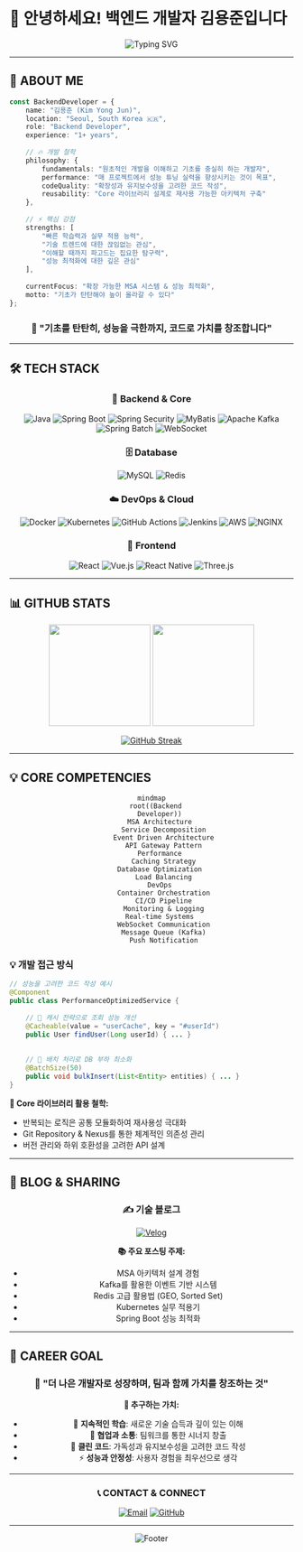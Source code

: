 # 👋 안녕하세요! 백엔드 개발자 **김용준**입니다

<div align="center">

![Typing SVG](https://readme-typing-svg.herokuapp.com?font=Fira+Code&size=30&pause=1000&color=2E8B57&background=FFFFFF00&center=true&vCenter=true&width=600&lines=%F0%9F%9A%80+Backend+Developer;%F0%9F%8C%8A+MSA+Architecture+Expert;%F0%9F%94%A7+Spring+%26+Kafka+Specialist;%E2%98%81%EF%B8%8F+Cloud+%26+DevOps+Enthusiast)



</div>

---

## 🎯 **ABOUT ME**

```typescript
const BackendDeveloper = {
    name: "김용준 (Kim Yong Jun)",
    location: "Seoul, South Korea 🇰🇷",
    role: "Backend Developer",
    experience: "1+ years",
    
    // 🔥 개발 철학
    philosophy: {
        fundamentals: "원초적인 개발을 이해하고 기초를 충실히 하는 개발자",
        performance: "매 프로젝트에서 성능 튜닝 실력을 향상시키는 것이 목표",
        codeQuality: "확장성과 유지보수성을 고려한 코드 작성",
        reusability: "Core 라이브러리 설계로 재사용 가능한 아키텍처 구축"
    },
    
    // ⚡ 핵심 강점
    strengths: [
        "빠른 학습력과 실무 적용 능력",
        "기술 트렌드에 대한 끊임없는 관심",
        "이해할 때까지 파고드는 집요한 탐구력",
        "성능 최적화에 대한 깊은 관심"
    ],
    
    currentFocus: "확장 가능한 MSA 시스템 & 성능 최적화",
    motto: "기초가 탄탄해야 높이 올라갈 수 있다"
};
```

<div align="center">

### 🌟 **"기초를 탄탄히, 성능을 극한까지, 코드로 가치를 창조합니다"**

</div>

---

## 🛠 **TECH STACK**

<div align="center">

### 🚀 **Backend & Core**
![Java](https://img.shields.io/badge/Java-ED8B00?style=for-the-badge&logo=openjdk&logoColor=white)
![Spring Boot](https://img.shields.io/badge/Spring_Boot-6DB33F?style=for-the-badge&logo=spring&logoColor=white)
![Spring Security](https://img.shields.io/badge/Spring_Security-6DB33F?style=for-the-badge&logo=springsecurity&logoColor=white)
![MyBatis](https://img.shields.io/badge/MyBatis-DC382D?style=for-the-badge&logo=mybatis&logoColor=white)
![Apache Kafka](https://img.shields.io/badge/Apache_Kafka-231F20?style=for-the-badge&logo=apachekafka&logoColor=white)
![Spring Batch](https://img.shields.io/badge/Spring_Batch-6DB33F?style=for-the-badge&logo=spring&logoColor=white)
![WebSocket](https://img.shields.io/badge/WebSocket-010101?style=for-the-badge&logo=websocket&logoColor=white)

### 🗄 **Database**
![MySQL](https://img.shields.io/badge/MySQL-4479A1?style=for-the-badge&logo=mysql&logoColor=white)
![Redis](https://img.shields.io/badge/Redis-DC382D?style=for-the-badge&logo=redis&logoColor=white)

### ☁️ **DevOps & Cloud**
![Docker](https://img.shields.io/badge/Docker-2496ED?style=for-the-badge&logo=docker&logoColor=white)
![Kubernetes](https://img.shields.io/badge/Kubernetes-326CE5?style=for-the-badge&logo=kubernetes&logoColor=white)
![GitHub Actions](https://img.shields.io/badge/GitHub_Actions-2088FF?style=for-the-badge&logo=githubactions&logoColor=white)
![Jenkins](https://img.shields.io/badge/Jenkins-D24939?style=for-the-badge&logo=jenkins&logoColor=white)
![AWS](https://img.shields.io/badge/AWS-FF9900?style=for-the-badge&logo=amazonaws&logoColor=white)
![NGINX](https://img.shields.io/badge/NGINX-009639?style=for-the-badge&logo=nginx&logoColor=white)

### 🎨 **Frontend**
![React](https://img.shields.io/badge/React-20232A?style=for-the-badge&logo=react&logoColor=61DAFB)
![Vue.js](https://img.shields.io/badge/Vue.js-35495E?style=for-the-badge&logo=vuedotjs&logoColor=4FC08D)
![React Native](https://img.shields.io/badge/React_Native-20232A?style=for-the-badge&logo=react&logoColor=61DAFB)
![Three.js](https://img.shields.io/badge/Three.js-000000?style=for-the-badge&logo=three.js&logoColor=white)

</div>

---

## 📊 **GITHUB STATS**

<div align="center">

<img height="180em" src="https://github-readme-stats.vercel.app/api?username=agida0413&show_icons=true&theme=tokyonight&include_all_commits=true&count_private=true&hide_border=true"/>
<img height="180em" src="https://github-readme-stats.vercel.app/api/top-langs/?username=agida0413&layout=compact&langs_count=8&theme=tokyonight&hide_border=true"/>

</div>

<div align="center">

[![GitHub Streak](https://streak-stats.demolab.com?user=agida0413&theme=tokyonight&hide_border=true&date_format=M%20j%5B%2C%20Y%5D)](https://git.io/streak-stats)

</div>

---


## 💡 **CORE COMPETENCIES**

<div align="center">

```mermaid
mindmap
  root((Backend
    Developer))
    MSA Architecture
      Service Decomposition
      Event Driven Architecture
      API Gateway Pattern
    Performance
      Caching Strategy
      Database Optimization  
      Load Balancing
    DevOps
      Container Orchestration
      CI/CD Pipeline
      Monitoring & Logging
    Real-time Systems
      WebSocket Communication
      Message Queue (Kafka)
      Push Notification
```

</div>


### 💡 **개발 접근 방식**

```java
// 성능을 고려한 코드 작성 예시
@Component
public class PerformanceOptimizedService {
    
    // 🚀 캐시 전략으로 조회 성능 개선
    @Cacheable(value = "userCache", key = "#userId")
    public User findUser(Long userId) { ... }
  
    
    // 🎯 배치 처리로 DB 부하 최소화
    @BatchSize(50)
    public void bulkInsert(List<Entity> entities) { ... }
}
```

**🔧 Core 라이브러리 활용 철학:**
- 반복되는 로직은 공통 모듈화하여 재사용성 극대화
- Git Repository & Nexus를 통한 체계적인 의존성 관리
- 버전 관리와 하위 호환성을 고려한 API 설계



---

## 📝 **BLOG & SHARING**

<div align="center">

### ✍️ **기술 블로그**

[![Velog](https://img.shields.io/badge/Velog-20C997?style=for-the-badge&logo=vimeo&logoColor=white)](https://velog.io/@agida0413/posts)

**📚 주요 포스팅 주제:**
- MSA 아키텍처 설계 경험
- Kafka를 활용한 이벤트 기반 시스템
- Redis 고급 활용법 (GEO, Sorted Set)
- Kubernetes 실무 적용기
- Spring Boot 성능 최적화

</div>

---

## 🎯 **CAREER GOAL**

<div align="center">

### 🚀 **"더 나은 개발자로 성장하며, 팀과 함께 가치를 창조하는 것"**

**💼 추구하는 가치:**
- 🌱 **지속적인 학습**: 새로운 기술 습득과 깊이 있는 이해
- 🤝 **협업과 소통**: 팀워크를 통한 시너지 창출
- 🎨 **클린 코드**: 가독성과 유지보수성을 고려한 코드 작성
- ⚡ **성능과 안정성**: 사용자 경험을 최우선으로 생각

</div>

---

<div align="center">

### 📞 **CONTACT & CONNECT**

[![Email](https://img.shields.io/badge/Email-EA4335?style=for-the-badge&logo=gmail&logoColor=white)](mailto:yongjun413@daum.net)
[![GitHub](https://img.shields.io/badge/GitHub-181717?style=for-the-badge&logo=github&logoColor=white)](https://github.com/agida0413)

---



![Footer](https://capsule-render.vercel.app/api?type=waving&color=gradient&height=100&section=footer)

</div>
